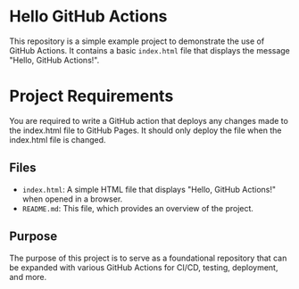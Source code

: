 # Hello GitHub Actions

This repository is a simple example project to demonstrate the use of GitHub Actions. It contains a basic `index.html` file that displays the message "Hello, GitHub Actions!".

# Project Requirements

You are required to write a GitHub action that deploys any changes made to the index.html file to GitHub Pages. It should only deploy the file when the index.html file is changed.

## Files

- `index.html`: A simple HTML file that displays "Hello, GitHub Actions!" when opened in a browser.
- `README.md`: This file, which provides an overview of the project.

## Purpose

The purpose of this project is to serve as a foundational repository that can be expanded with various GitHub Actions for CI/CD, testing, deployment, and more.
